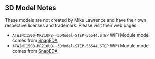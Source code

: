 ## 3D Model Notes
These models are not created by Mike Lawrence and have their own respective licenses and trademark. Please visit their web pages.
* `ATWINC1500-MR210PB--3DModel-STEP-56544.STEP` WiFi Module model comes from [SnapEDA](https://www.snapeda.com/parts/ATWINC1500-MR210PB/Microchip/view-part/)
* `ATWINC1500-MR210UB--3DModel-STEP-56544.STEP` WiFi Module model comes from [SnapEDA](https://www.snapeda.com/parts/ATWINC1500-MR210UB/Microchip/view-part/)
